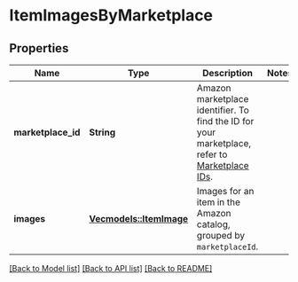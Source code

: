 # ItemImagesByMarketplace

## Properties

Name | Type | Description | Notes
------------ | ------------- | ------------- | -------------
**marketplace_id** | **String** | Amazon marketplace identifier. To find the ID for your marketplace, refer to [Marketplace IDs](https://developer-docs.amazon.com/sp-api/docs/marketplace-ids). | 
**images** | [**Vec<models::ItemImage>**](ItemImage.md) | Images for an item in the Amazon catalog, grouped by `marketplaceId`. | 

[[Back to Model list]](../README.md#documentation-for-models) [[Back to API list]](../README.md#documentation-for-api-endpoints) [[Back to README]](../README.md)


